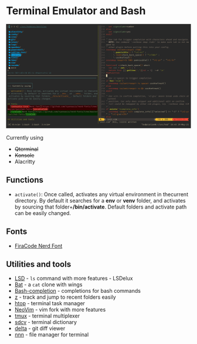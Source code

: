 # Terminal Emulator and Bash

![Terminal](e6bef84.png)

Currently using
- ~~Qterminal~~
- ~~Konsole~~
- Alacritty

## Functions
- `activate()`: Once called, activates any virtual environment in thecurrent directory. By default it searches for a __env__ or __venv__ folder, and activates by sourcing that folder+__/bin/activate__. Default folders and activate path can be easily changed.

## Fonts
- [FiraCode Nerd Font](https://github.com/ryanoasis/nerd-fonts/tree/master/patched-fonts/FiraCode)

## Utilities and tools
- [LSD](https://github.com/Peltoche/lsd) - `ls` command with more features - LSDelux
- [Bat](https://github.com/sharkdp/bat) - a `cat` clone with wings
- [Bash-completion](https://github.com/scop/bash-completion) - completions for bash commands
- [z](https://github.com/rupa/z) - track and jump to recent folders easily
- [htop](https://hisham.hm/htop/) - terminal task manager
- [NeoVim](https://neovim.io) - vim fork with more features
- [tmux](https://github.com/tmux/tmux/wiki) - terminal multiplexer
- [sdcv](http://dushistov.github.io/sdcv/) - terminal dictionary
- [delta](https://github.com/dandavison/delta) - git diff viewer
- [nnn](https://github.com/jarun/nnn) - file manager for terminal
